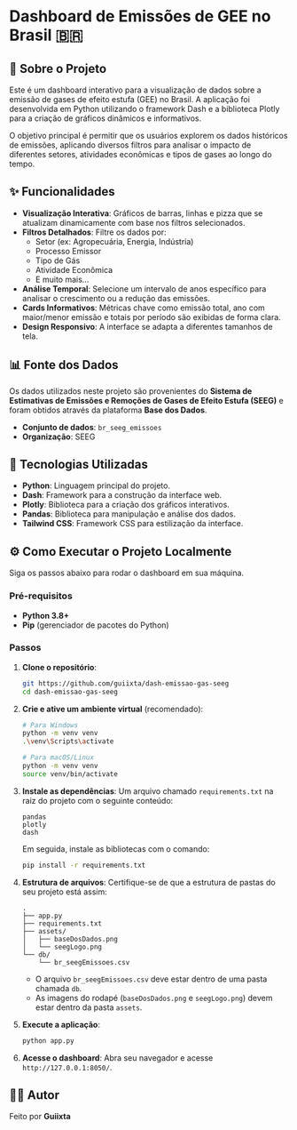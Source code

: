 # Dashboard de Emissões de GEE no Brasil 🇧🇷

## 📄 Sobre o Projeto

Este é um dashboard interativo para a visualização de dados sobre a emissão de gases de efeito estufa (GEE) no Brasil. A aplicação foi desenvolvida em Python utilizando o framework Dash e a biblioteca Plotly para a criação de gráficos dinâmicos e informativos.

O objetivo principal é permitir que os usuários explorem os dados históricos de emissões, aplicando diversos filtros para analisar o impacto de diferentes setores, atividades econômicas e tipos de gases ao longo do tempo.

## ✨ Funcionalidades

- **Visualização Interativa**: Gráficos de barras, linhas e pizza que se atualizam dinamicamente com base nos filtros selecionados.
- **Filtros Detalhados**: Filtre os dados por:
  - Setor (ex: Agropecuária, Energia, Indústria)
  - Processo Emissor
  - Tipo de Gás
  - Atividade Econômica
  - E muito mais...
- **Análise Temporal**: Selecione um intervalo de anos específico para analisar o crescimento ou a redução das emissões.
- **Cards Informativos**: Métricas chave como emissão total, ano com maior/menor emissão e totais por período são exibidas de forma clara.
- **Design Responsivo**: A interface se adapta a diferentes tamanhos de tela.

## 📊 Fonte dos Dados

Os dados utilizados neste projeto são provenientes do **Sistema de Estimativas de Emissões e Remoções de Gases de Efeito Estufa (SEEG)** e foram obtidos através da plataforma **Base dos Dados**.

- **Conjunto de dados**: `br_seeg_emissoes`
- **Organização**: SEEG

## 🚀 Tecnologias Utilizadas

- **Python**: Linguagem principal do projeto.
- **Dash**: Framework para a construção da interface web.
- **Plotly**: Biblioteca para a criação dos gráficos interativos.
- **Pandas**: Biblioteca para manipulação e análise dos dados.
- **Tailwind CSS**: Framework CSS para estilização da interface.

## ⚙️ Como Executar o Projeto Localmente

Siga os passos abaixo para rodar o dashboard em sua máquina.

### Pré-requisitos

- **Python 3.8+**
- **Pip** (gerenciador de pacotes do Python)

### Passos

1. **Clone o repositório**:
   ```bash
   git https://github.com/guiixta/dash-emissao-gas-seeg
   cd dash-emissao-gas-seeg
   ```

2. **Crie e ative um ambiente virtual** (recomendado):
   ```bash
   # Para Windows
   python -m venv venv
   .\venv\Scripts\activate

   # Para macOS/Linux
   python -m venv venv
   source venv/bin/activate
   ```

3. **Instale as dependências**:
    Um arquivo chamado `requirements.txt` na raiz do projeto com o seguinte conteúdo:
   ```
   pandas
   plotly
   dash
   ```
   Em seguida, instale as bibliotecas com o comando:
   ```bash
   pip install -r requirements.txt
   ```

4. **Estrutura de arquivos**:
   Certifique-se de que a estrutura de pastas do seu projeto está assim:
   ```
   .
   ├── app.py
   ├── requirements.txt
   ├── assets/
   │   ├── baseDosDados.png
   │   └── seegLogo.png
   └── db/
       └── br_seegEmissoes.csv
   ```
   - O arquivo `br_seegEmissoes.csv` deve estar dentro de uma pasta chamada `db`.
   - As imagens do rodapé (`baseDosDados.png` e `seegLogo.png`) devem estar dentro da pasta `assets`.

5. **Execute a aplicação**:
   ```bash
   python app.py
   ```

6. **Acesse o dashboard**:
   Abra seu navegador e acesse `http://127.0.0.1:8050/`.

## 👨‍💻 Autor

Feito por **Guiixta**
